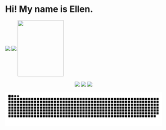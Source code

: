 <h1> Hi! My name is Ellen. </h1>

<div>
  <a href="https://github.com/ellen2121">
  <img height="180em"   align="center" src="https://github-readme-stats.vercel.app/api?username=ellen2121&show_icons=true&theme=jolly&include_all_commits=true&count_private=true"/>
  <img height="180em"  align="center" src="https://github-readme-stats.vercel.app/api/top-langs/?username=ellen2121&&layout=compact&hide=shell&theme=jolly"/>

  <img align="center" width="148" height="180" src="https://media1.tenor.com/images/68e8337fb4eb7e40645d832c64762a8b/tenor.gif?itemid=19443613">
</div>
 <br>
<div  align="center"> 
  <a href="https://www.youtube.com/channel/UCSawC0irKSG8W05zahr1i9w" target="_blank"><img src="https://img.shields.io/badge/-Youtube-%23EA4335?style=for-the-badge&logo=youtube&logoColor=white" target="_blank"></a>
  <a href="https://www.instagram.com/caldasflamejantes/" target="_blank"><img src="https://img.shields.io/badge/-Instagram-%23E4405F?style=for-the-badge&logo=instagram&logoColor=white" target="_blank"></a>
  <a href="https://www.linkedin.com/in/ellen-maria-da-silva-caldas-4824b01a7/" target="_blank"><img src="https://img.shields.io/badge/-LinkedIn-%230077B5?style=for-the-badge&logo=linkedin&logoColor=white" target="_blank"></a> 
 
  ![Snake animation](https://github.com/ellen2121/ellen2121/blob/output/github-contribution-grid-snake.svg)
 
</div>
  
 
